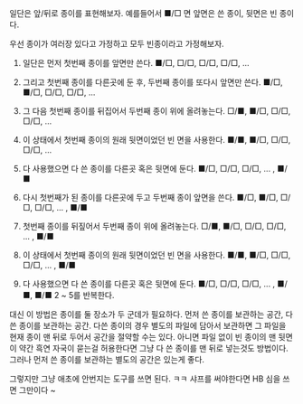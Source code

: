 일단은 앞/뒤로 종이를 표현해보자. 예를들어서 ■/□ 면 앞면은 쓴 종이, 뒷면은 빈 종이다. 

우선 종이가 여러장 있다고 가정하고 모두 빈종이라고 가정해보자. 

1. 일단은 먼저 첫번째 종이를 앞면만 쓴다. 
	■/□, □/□, □/□, □/□, ... 
	
2. 그리고 첫번째 종이를 다른곳에 둔 후, 두번째 종이를 또다시 앞면만 쓴다. 
	■/□, ■/□, □/□, □/□, ... 
3. 그 다음 첫번째 종이를 뒤집어서 두번째 종이 위에 올려놓는다.
	□/■, ■/□, □/□, □/□, ... 
4. 이 상태에서 첫번째 종이의 원래 뒷면이었던 빈 면을 사용한다. 
	■/■, ■/□, □/□, □/□, ... 
5. 다 사용했으면 다 쓴 종이를 다른곳 혹은 뒷면에 둔다.
	■/□, □/□, □/□, ... , ■/■
	
2. 다시 첫번째가 된 종이를 다른곳에 두고 두번째 종이 앞면을 쓴다. 
	■/□, ■/□, □/□, □/□, ... , ■/■
3. 첫번째 종이를 뒤짚어서 두번째 종이 위에 올려놓는다.
	□/■, ■/□, □/□, □/□, ... , ■/■
4. 이 상태에서 첫번째 종이의 원래 뒷면이었던 빈 면을 사용한다.
	■/■, ■/□, □/□, □/□, ... , ■/■
5. 다 사용했으면 다 쓴 종이를 다른곳 혹은 뒷면에 둔다.
	■/□, □/□, □/□, ... , ■/■, ■/■
2 ~ 5를 반복한다.

대신 이 방법은 종이를 둘 장소가 두 군데가 필요하다. 
먼저 쓴 종이를 보관하는 공간, 다쓴 종이를 보관하는 공간. 
다쓴 종이의 경우 별도의 파일에 담아서 보관하면 그 파일을 현재 종이 맨 뒤로 두어서 공간을 절약할 수는 있다. 
아니면 파일 없이 빈 종이의 맨 뒷면이 약간 흑연 자국이 묻는걸 허용한다면 그냥 다 쓴 종이를 맨 뒤로 넣는것도 방법이다.
그러나 먼저 쓴 종이를 보관하는 별도의 공간은 있는게 좋다.

그렇지만 그냥 애초에 안번지는 도구를 쓰면 된다. ㅋㅋ 샤프를 써야한다면 HB 심을 쓰면 그만이다 ~ 
